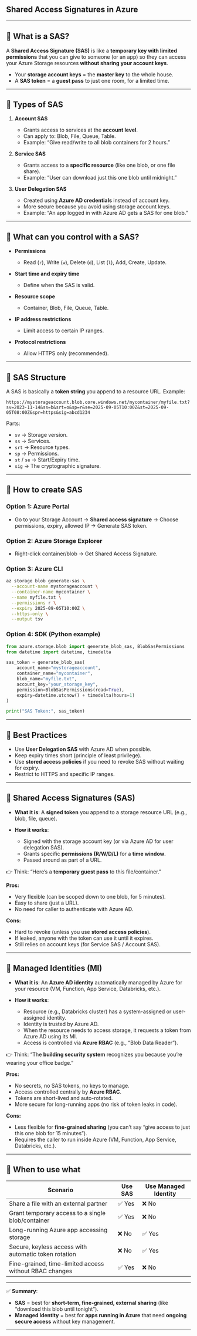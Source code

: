 ## Shared Access Signatures in Azure

---

## 🔹 What is a SAS?

A **Shared Access Signature (SAS)** is like a **temporary key with limited permissions** that you can give to someone (or an app) so they can access your Azure Storage resources **without sharing your account keys**.

* Your **storage account keys** = the **master key** to the whole house.
* A **SAS token** = a **guest pass** to just one room, for a limited time.

---

## 🔹 Types of SAS

1. **Account SAS**

   * Grants access to services at the **account level**.
   * Can apply to: Blob, File, Queue, Table.
   * Example: “Give read/write to all blob containers for 2 hours.”

2. **Service SAS**

   * Grants access to a **specific resource** (like one blob, or one file share).
   * Example: “User can download just this one blob until midnight.”

3. **User Delegation SAS**

   * Created using **Azure AD credentials** instead of account key.
   * More secure because you avoid using storage account keys.
   * Example: “An app logged in with Azure AD gets a SAS for one blob.”

---

## 🔹 What can you control with a SAS?

* **Permissions**

  * Read (`r`), Write (`w`), Delete (`d`), List (`l`), Add, Create, Update.
* **Start time and expiry time**

  * Define when the SAS is valid.
* **Resource scope**

  * Container, Blob, File, Queue, Table.
* **IP address restrictions**

  * Limit access to certain IP ranges.
* **Protocol restrictions**

  * Allow HTTPS only (recommended).

---

## 🔹 SAS Structure

A SAS is basically a **token string** you append to a resource URL.
Example:

```
https://mystorageaccount.blob.core.windows.net/mycontainer/myfile.txt?sv=2023-11-14&ss=b&srt=o&sp=r&se=2025-09-05T10:00Z&st=2025-09-05T08:00Z&spr=https&sig=abcd1234
```

Parts:

* `sv` → Storage version.
* `ss` → Services.
* `srt` → Resource types.
* `sp` → Permissions.
* `st` / `se` → Start/Expiry time.
* `sig` → The cryptographic signature.

---

## 🔹 How to create SAS

### Option 1: **Azure Portal**

* Go to your Storage Account → **Shared access signature** → Choose permissions, expiry, allowed IP → Generate SAS token.

### Option 2: **Azure Storage Explorer**

* Right-click container/blob → Get Shared Access Signature.

### Option 3: **Azure CLI**

```sh
az storage blob generate-sas \
  --account-name mystorageaccount \
  --container-name mycontainer \
  --name myfile.txt \
  --permissions r \
  --expiry 2025-09-05T10:00Z \
  --https-only \
  --output tsv
```

### Option 4: **SDK (Python example)**

```python
from azure.storage.blob import generate_blob_sas, BlobSasPermissions
from datetime import datetime, timedelta

sas_token = generate_blob_sas(
    account_name="mystorageaccount",
    container_name="mycontainer",
    blob_name="myfile.txt",
    account_key="your_storage_key",
    permission=BlobSasPermissions(read=True),
    expiry=datetime.utcnow() + timedelta(hours=1)
)

print("SAS Token:", sas_token)
```

---

## 🔹 Best Practices

* Use **User Delegation SAS** with Azure AD when possible.
* Keep expiry times short (principle of least privilege).
* Use **stored access policies** if you need to revoke SAS without waiting for expiry.
* Restrict to HTTPS and specific IP ranges.

---

## 🔹 Shared Access Signatures (SAS)

* **What it is**: A **signed token** you append to a storage resource URL (e.g., blob, file, queue).
* **How it works**:

  * Signed with the storage account key (or via Azure AD for user delegation SAS).
  * Grants specific **permissions (R/W/D/L)** for a **time window**.
  * Passed around as part of a URL.

👉 Think: “Here’s a **temporary guest pass** to this file/container.”

**Pros:**

* Very flexible (can be scoped down to one blob, for 5 minutes).
* Easy to share (just a URL).
* No need for caller to authenticate with Azure AD.

**Cons:**

* Hard to revoke (unless you use **stored access policies**).
* If leaked, anyone with the token can use it until it expires.
* Still relies on account keys (for Service SAS / Account SAS).

---

## 🔹 Managed Identities (MI)

* **What it is**: An **Azure AD identity** automatically managed by Azure for your resource (VM, Function, App Service, Databricks, etc.).
* **How it works**:

  * Resource (e.g., Databricks cluster) has a system-assigned or user-assigned identity.
  * Identity is trusted by Azure AD.
  * When the resource needs to access storage, it requests a token from Azure AD using its MI.
  * Access is controlled via **Azure RBAC** (e.g., “Blob Data Reader”).

👉 Think: “The **building security system** recognizes you because you’re wearing your office badge.”

**Pros:**

* No secrets, no SAS tokens, no keys to manage.
* Access controlled centrally by **Azure RBAC**.
* Tokens are short-lived and auto-rotated.
* More secure for long-running apps (no risk of token leaks in code).

**Cons:**

* Less flexible for **fine-grained sharing** (you can’t say “give access to just this one blob for 15 minutes”).
* Requires the caller to run inside Azure (VM, Function, App Service, Databricks, etc.).

---

## 🔹 When to use what

| Scenario                                               | Use SAS | Use Managed Identity |
| ------------------------------------------------------ | ------- | -------------------- |
| Share a file with an external partner                  | ✅ Yes   | ❌ No                 |
| Grant temporary access to a single blob/container      | ✅ Yes   | ❌ No                 |
| Long-running Azure app accessing storage               | ❌ No    | ✅ Yes                |
| Secure, keyless access with automatic token rotation   | ❌ No    | ✅ Yes                |
| Fine-grained, time-limited access without RBAC changes | ✅ Yes   | ❌ No                 |

---

✅ **Summary**:

* **SAS** = best for **short-term, fine-grained, external sharing** (like “download this blob until tonight”).
* **Managed Identity** = best for **apps running in Azure** that need **ongoing secure access** without key management.

---
